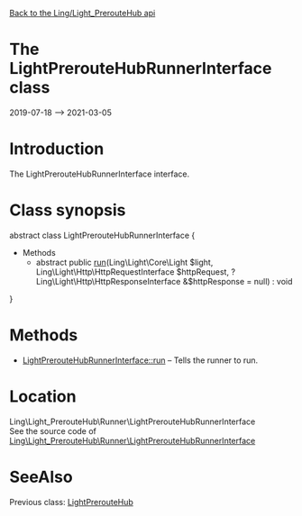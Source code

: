 [Back to the Ling/Light_PrerouteHub api](https://github.com/lingtalfi/Light_PrerouteHub/blob/master/doc/api/Ling/Light_PrerouteHub.md)



The LightPrerouteHubRunnerInterface class
================
2019-07-18 --> 2021-03-05






Introduction
============

The LightPrerouteHubRunnerInterface interface.



Class synopsis
==============


abstract class <span class="pl-k">LightPrerouteHubRunnerInterface</span>  {

- Methods
    - abstract public [run](https://github.com/lingtalfi/Light_PrerouteHub/blob/master/doc/api/Ling/Light_PrerouteHub/Runner/LightPrerouteHubRunnerInterface/run.md)(Ling\Light\Core\Light $light, Ling\Light\Http\HttpRequestInterface $httpRequest, ?Ling\Light\Http\HttpResponseInterface &$httpResponse = null) : void

}






Methods
==============

- [LightPrerouteHubRunnerInterface::run](https://github.com/lingtalfi/Light_PrerouteHub/blob/master/doc/api/Ling/Light_PrerouteHub/Runner/LightPrerouteHubRunnerInterface/run.md) &ndash; Tells the runner to run.





Location
=============
Ling\Light_PrerouteHub\Runner\LightPrerouteHubRunnerInterface<br>
See the source code of [Ling\Light_PrerouteHub\Runner\LightPrerouteHubRunnerInterface](https://github.com/lingtalfi/Light_PrerouteHub/blob/master/Runner/LightPrerouteHubRunnerInterface.php)



SeeAlso
==============
Previous class: [LightPrerouteHub](https://github.com/lingtalfi/Light_PrerouteHub/blob/master/doc/api/Ling/Light_PrerouteHub/LightPrerouteHub.md)<br>
